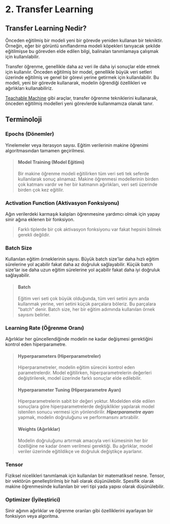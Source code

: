 # 2. Transfer Learning

## Transfer Learning Nedir?

Önceden eğitilmiş bir modeli yeni bir görevde yeniden kullanan bir tekniktir. Örneğin, eğer bir görüntü sınıflandırma modeli köpekleri tanıyacak şekilde eğitilmişse bu görevden elde edilen bilgi, balinaları tanımlamaya çalışmak için kullanılabilir.

Transfer öğrenme, genellikle daha az veri ile daha iyi sonuçlar elde etmek için kullanılır. Önceden eğitilmiş bir model, genellikle büyük veri setleri üzerinde eğitilmiş ve genel bir görevi yerine getirmek için kullanılabilir. Bu modeli, yeni bir görevde kullanarak, modelin öğrendiği özellikleri ve ağırlıkları kullanabiliriz.

[Teachable Machine](https://teachablemachine.withgoogle.com/) gibi araçlar, transfer öğrenme tekniklerini kullanarak, önceden eğitilmiş modelleri yeni görevlerde kullanmamıza olanak tanır.

## Terminoloji

### Epochs (Dönemler)

Yinelemeler veya iterasyon sayısı. Eğitim verilerinin makine öğrenimi algoritmasından tamamen geçirilmesi.

> #### Model Training (Model Eğitimi)
>
> Bir makine öğrenme modeli eğitilirken tüm veri seti tek seferde kullanılarak sonuç alınamaz. Makine öğrenmesi modellerinin birden çok katmanı vardır ve her bir katmanın ağırlıkları, veri seti üzerinde birden çok kez eğitilir.

### Activation Function (Aktivasyon Fonksiyonu)

Ağın verilerdeki karmaşık kalıpları öğrenmesine yardımcı olmak için yapay sinir ağına eklenen bir fonksiyon.

> Farklı tiplerde bir çok aktivasyon fonksiyonu var fakat hepsini bilmek gerekli değildir.

### Batch Size

Kullanılan eğitim örneklerinin sayısı. Büyük batch size'lar daha hızlı eğitim sürelerine yol açabilir fakat daha az doğruluk sağlayabilir. Küçük batch size'lar ise daha uzun eğitim sürelerine yol açabilir fakat daha iyi doğruluk sağlayabilir.

> #### Batch
>
> Eğitim veri seti çok büyük olduğunda, tüm veri setini aynı anda kullanmak yerine, veri setini küçük parçalara böleriz. Bu parçalara "batch" denir. Batch size, her bir eğitim adımında kullanılan örnek sayısını belirler.

### Learning Rate (Öğrenme Oranı)

Ağırlıklar her güncellendiğinde modelin ne kadar değişmesi gerektiğini kontrol eden hiperparametre.

> #### Hyperparameters (Hiperparametreler)
>
> Hiperparametreler, modelin eğitim sürecini kontrol eden parametrelerdir. Model eğitilirken, hiperparametrelerin değerleri değiştirilerek, model üzerinde farklı sonuçlar elde edilebilir.
>
> #### Hyperparameter Tuning (Hiperparametre Ayarı)
>
> Hiperparametrelerin sabit bir değeri yoktur. Modelden elde edilen sonuçlara göre hiperparametrelerde değişiklikler yapılarak model istenilen sonucu vermesi için yönlendirilir. ***Hiperparametre ayarı*** yapmak, modelin doğruluğunu ve performansını artırabilir.
>
> #### Weights (Ağırlıklar)
>
> Modelin doğruluğunu artırmak amacıyla veri kümesinin her bir özelliğine ne kadar önem verilmesi gerektiği. Bu ağırlıklar, model veriler üzerinde eğitildikçe ve doğruluk değiştikçe ayarlanır.

### Tensor

Fiziksel nicelikleri tanımlamak için kullanılan bir matematiksel nesne. Tensor, bir vektörün genelleştirilmiş bir hali olarak düşünülebilir. Spesifik olarak makine öğrenmesinde kullanılan bir veri tipi yada yapısı olarak düşünülebilir.

### Optimizer (İyileştirici)

Sinir ağının ağırlıklar ve öğrenme oranları gibi özelliklerini ayarlayan bir fonksiyon veya algoritma.
